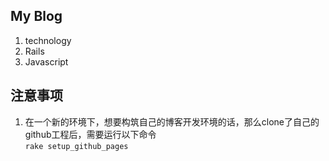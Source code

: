 ## My Blog

1. technology
2. Rails
3. Javascript

## 注意事项
1. 在一个新的环境下，想要构筑自己的博客开发环境的话，那么clone了自己的github工程后，需要运行以下命令  
    `rake setup_github_pages`
